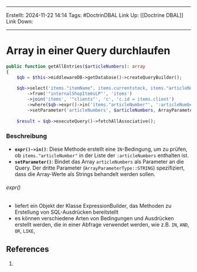 
--- 
Erstellt: 2024-11-22    14:14 
Tags: #DoctrinDBAL
Link Up: [[Doctrine DBAL]]
Link Down:

--- 
# Array in einer Query durchlaufen

```PHP
public function getAllEntries($articleNumbers): array  
{  
    $qb = $this->middlewareDB->getDatabase()->createQueryBuilder();  
  
    $qb->select('items."itemName", items.currentstock, items."articleNumber", items."permittedArticles", c.name')  
        ->from('"internalShopItemsLP"', 'items')  
        ->join('items', '"clients"', 'c', 'c.id = items.client')  
        ->where($qb->expr()->in('items."articleNumber"', ':articleNumbers'))  
        ->setParameter('articleNumbers', $articleNumbers, ArrayParameterType::STRING);  
  
    $result = $qb->executeQuery()->fetchAllAssociative();
```

### Beschreibung
- **`expr()->in()`**: Diese Methode erstellt eine `IN`-Bedingung, um zu prüfen, ob `items."articleNumber"` in der Liste der `:articleNumbers` enthalten ist.
- **`setParameter()`**: Bindet das Array `articleNumbers` als Parameter an die Query. Der dritte Parameter (`ArrayParameterType::STRING`) spezifiziert, dass die Array-Werte als Strings behandelt werden sollen.

###### expr()
- liefert ein Objekt der Klasse ExpressionBuilder, das Methoden zu Erstellung von SQL-Ausdrücken bereitstellt
- es können verschiedene Arten von Bedingungen und Ausdrücken erstellt werden, die in einer Abfrage verwendet werden, wie z.B. `IN`, `AND`, `OR`, `LIKE`, 
## References
1. 
